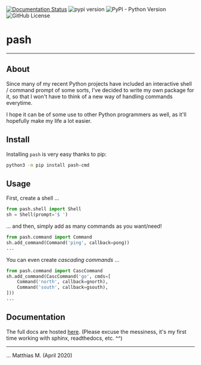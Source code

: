 [![Documentation Status](https://readthedocs.org/projects/pash/badge/?version=latest)](https://pash.readthedocs.io/en/latest/?badge=latest) ![pypi version](https://img.shields.io/pypi/v/pash-cmd) ![PyPI - Python Version](https://img.shields.io/pypi/pyversions/pash-cmd) ![GitHub License](https://img.shields.io/github/license/mattmoony/pash)

# pash

---

## About

Since many of my recent Python projects have included an interactive shell / command prompt of some sorts,
I've decided to write my own package for it, so that I won't have to think of a new way of handling commands everytime.

I hope it can be of some use to other Python programmers as well, as it'll hopefully make my life a lot easier.

## Install

Installing `pash` is very easy thanks to pip:

```bash
python3 -m pip install pash-cmd
```

## Usage

First, create a shell ...

```python
from pash.shell import Shell
sh = Shell(prompt='$ ')
```

... and then, simply add as many commands as you want/need!

```python
from pash.command import Command
sh.add_command(Command('ping', callback=pong))
...
```

You can even create _cascading commands_ ...

```python
from pash.command import CascCommand
sh.add_command(CascCommand('go', cmds=[
    Command('north', callback=gnorth),
    Command('south', callback=gsouth),
]))
...
```

## Documentation

The full docs are hosted [here](https://pash.readthedocs.io). (Please excuse the messiness, it's my first time working with sphinx, readthedocs, etc. ^^)

---

... Matthias M. (April 2020)